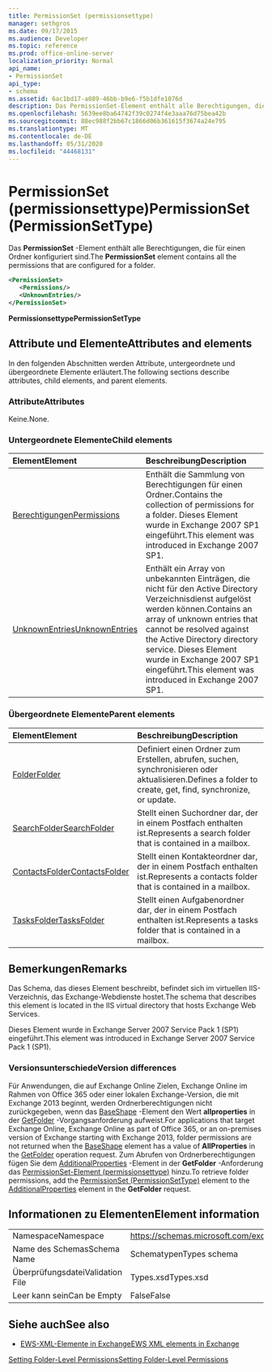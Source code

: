 ```yaml
---
title: PermissionSet (permissionsettype)
manager: sethgros
ms.date: 09/17/2015
ms.audience: Developer
ms.topic: reference
ms.prod: office-online-server
localization_priority: Normal
api_name:
- PermissionSet
api_type:
- schema
ms.assetid: 6ac1bd17-a089-46bb-b9e6-f5b1dfe1076d
description: Das PermissionSet-Element enthält alle Berechtigungen, die für einen Ordner konfiguriert sind.
ms.openlocfilehash: 5639ee8ba64742f39c0274f4e3aaa76d75bea42b
ms.sourcegitcommit: 88ec988f2bb67c1866d06b361615f3674a24e795
ms.translationtype: MT
ms.contentlocale: de-DE
ms.lasthandoff: 05/31/2020
ms.locfileid: "44468131"
---
```

# <a name="permissionset-permissionsettype"></a><span data-ttu-id="c6879-103">PermissionSet (permissionsettype)</span><span class="sxs-lookup"><span data-stu-id="c6879-103">PermissionSet (PermissionSetType)</span></span>

<span data-ttu-id="c6879-104">Das **PermissionSet** -Element enthält alle Berechtigungen, die für einen Ordner konfiguriert sind.</span><span class="sxs-lookup"><span data-stu-id="c6879-104">The **PermissionSet** element contains all the permissions that are configured for a folder.</span></span> 
  
```XML
<PermissionSet>
   <Permissions/>
   <UnknownEntries/>
</PermissionSet>
```

 <span data-ttu-id="c6879-105">**Permissionsettype**</span><span class="sxs-lookup"><span data-stu-id="c6879-105">**PermissionSetType**</span></span>
## <a name="attributes-and-elements"></a><span data-ttu-id="c6879-106">Attribute und Elemente</span><span class="sxs-lookup"><span data-stu-id="c6879-106">Attributes and elements</span></span>

<span data-ttu-id="c6879-107">In den folgenden Abschnitten werden Attribute, untergeordnete und übergeordnete Elemente erläutert.</span><span class="sxs-lookup"><span data-stu-id="c6879-107">The following sections describe attributes, child elements, and parent elements.</span></span>
  
### <a name="attributes"></a><span data-ttu-id="c6879-108">Attribute</span><span class="sxs-lookup"><span data-stu-id="c6879-108">Attributes</span></span>

<span data-ttu-id="c6879-109">Keine.</span><span class="sxs-lookup"><span data-stu-id="c6879-109">None.</span></span>
  
### <a name="child-elements"></a><span data-ttu-id="c6879-110">Untergeordnete Elemente</span><span class="sxs-lookup"><span data-stu-id="c6879-110">Child elements</span></span>

|<span data-ttu-id="c6879-111">**Element**</span><span class="sxs-lookup"><span data-stu-id="c6879-111">**Element**</span></span>|<span data-ttu-id="c6879-112">**Beschreibung**</span><span class="sxs-lookup"><span data-stu-id="c6879-112">**Description**</span></span>|
|:-----|:-----|
|[<span data-ttu-id="c6879-113">Berechtigungen</span><span class="sxs-lookup"><span data-stu-id="c6879-113">Permissions</span></span>](permissions.md) <br/> |<span data-ttu-id="c6879-114">Enthält die Sammlung von Berechtigungen für einen Ordner.</span><span class="sxs-lookup"><span data-stu-id="c6879-114">Contains the collection of permissions for a folder.</span></span> <span data-ttu-id="c6879-115">Dieses Element wurde in Exchange 2007 SP1 eingeführt.</span><span class="sxs-lookup"><span data-stu-id="c6879-115">This element was introduced in Exchange 2007 SP1.</span></span>  <br/> |
|[<span data-ttu-id="c6879-116">UnknownEntries</span><span class="sxs-lookup"><span data-stu-id="c6879-116">UnknownEntries</span></span>](unknownentries.md) <br/> |<span data-ttu-id="c6879-117">Enthält ein Array von unbekannten Einträgen, die nicht für den Active Directory Verzeichnisdienst aufgelöst werden können.</span><span class="sxs-lookup"><span data-stu-id="c6879-117">Contains an array of unknown entries that cannot be resolved against the Active Directory directory service.</span></span> <span data-ttu-id="c6879-118">Dieses Element wurde in Exchange 2007 SP1 eingeführt.</span><span class="sxs-lookup"><span data-stu-id="c6879-118">This element was introduced in Exchange 2007 SP1.</span></span>  <br/> |
   
### <a name="parent-elements"></a><span data-ttu-id="c6879-119">Übergeordnete Elemente</span><span class="sxs-lookup"><span data-stu-id="c6879-119">Parent elements</span></span>

|<span data-ttu-id="c6879-120">**Element**</span><span class="sxs-lookup"><span data-stu-id="c6879-120">**Element**</span></span>|<span data-ttu-id="c6879-121">**Beschreibung**</span><span class="sxs-lookup"><span data-stu-id="c6879-121">**Description**</span></span>|
|:-----|:-----|
|[<span data-ttu-id="c6879-122">Folder</span><span class="sxs-lookup"><span data-stu-id="c6879-122">Folder</span></span>](folder.md) <br/> |<span data-ttu-id="c6879-123">Definiert einen Ordner zum Erstellen, abrufen, suchen, synchronisieren oder aktualisieren.</span><span class="sxs-lookup"><span data-stu-id="c6879-123">Defines a folder to create, get, find, synchronize, or update.</span></span>  <br/> |
|[<span data-ttu-id="c6879-124">SearchFolder</span><span class="sxs-lookup"><span data-stu-id="c6879-124">SearchFolder</span></span>](searchfolder.md) <br/> |<span data-ttu-id="c6879-125">Stellt einen Suchordner dar, der in einem Postfach enthalten ist.</span><span class="sxs-lookup"><span data-stu-id="c6879-125">Represents a search folder that is contained in a mailbox.</span></span>  <br/> |
|[<span data-ttu-id="c6879-126">ContactsFolder</span><span class="sxs-lookup"><span data-stu-id="c6879-126">ContactsFolder</span></span>](contactsfolder.md) <br/> |<span data-ttu-id="c6879-127">Stellt einen Kontakteordner dar, der in einem Postfach enthalten ist.</span><span class="sxs-lookup"><span data-stu-id="c6879-127">Represents a contacts folder that is contained in a mailbox.</span></span>  <br/> |
|[<span data-ttu-id="c6879-128">TasksFolder</span><span class="sxs-lookup"><span data-stu-id="c6879-128">TasksFolder</span></span>](tasksfolder.md) <br/> |<span data-ttu-id="c6879-129">Stellt einen Aufgabenordner dar, der in einem Postfach enthalten ist.</span><span class="sxs-lookup"><span data-stu-id="c6879-129">Represents a tasks folder that is contained in a mailbox.</span></span>  <br/> |
   
## <a name="remarks"></a><span data-ttu-id="c6879-130">Bemerkungen</span><span class="sxs-lookup"><span data-stu-id="c6879-130">Remarks</span></span>

<span data-ttu-id="c6879-131">Das Schema, das dieses Element beschreibt, befindet sich im virtuellen IIS-Verzeichnis, das Exchange-Webdienste hostet.</span><span class="sxs-lookup"><span data-stu-id="c6879-131">The schema that describes this element is located in the IIS virtual directory that hosts Exchange Web Services.</span></span>
  
<span data-ttu-id="c6879-132">Dieses Element wurde in Exchange Server 2007 Service Pack 1 (SP1) eingeführt.</span><span class="sxs-lookup"><span data-stu-id="c6879-132">This element was introduced in Exchange Server 2007 Service Pack 1 (SP1).</span></span>
  
### <a name="version-differences"></a><span data-ttu-id="c6879-133">Versionsunterschiede</span><span class="sxs-lookup"><span data-stu-id="c6879-133">Version differences</span></span>

<span data-ttu-id="c6879-134">Für Anwendungen, die auf Exchange Online Zielen, Exchange Online im Rahmen von Office 365 oder einer lokalen Exchange-Version, die mit Exchange 2013 beginnt, werden Ordnerberechtigungen nicht zurückgegeben, wenn das [BaseShape](baseshape.md) -Element den Wert **allproperties** in der [GetFolder](getfolder-operation.md) -Vorgangsanforderung aufweist.</span><span class="sxs-lookup"><span data-stu-id="c6879-134">For applications that target Exchange Online, Exchange Online as part of Office 365, or an on-premises version of Exchange starting with Exchange 2013, folder permissions are not returned when the [BaseShape](baseshape.md) element has a value of **AllProperties** in the [GetFolder](getfolder-operation.md) operation request.</span></span> <span data-ttu-id="c6879-135">Zum Abrufen von Ordnerberechtigungen fügen Sie dem [AdditionalProperties](additionalproperties.md) -Element in der **GetFolder** -Anforderung das [PermissionSet-Element (permissionsettype)](permissionset-permissionsettype.md) hinzu.</span><span class="sxs-lookup"><span data-stu-id="c6879-135">To retrieve folder permissions, add the [PermissionSet (PermissionSetType)](permissionset-permissionsettype.md) element to the [AdditionalProperties](additionalproperties.md) element in the **GetFolder** request.</span></span> 
  
## <a name="element-information"></a><span data-ttu-id="c6879-136">Informationen zu Elementen</span><span class="sxs-lookup"><span data-stu-id="c6879-136">Element information</span></span>

|||
|:-----|:-----|
|<span data-ttu-id="c6879-137">Namespace</span><span class="sxs-lookup"><span data-stu-id="c6879-137">Namespace</span></span>  <br/> |https://schemas.microsoft.com/exchange/services/2006/types  <br/> |
|<span data-ttu-id="c6879-138">Name des Schemas</span><span class="sxs-lookup"><span data-stu-id="c6879-138">Schema Name</span></span>  <br/> |<span data-ttu-id="c6879-139">Schematypen</span><span class="sxs-lookup"><span data-stu-id="c6879-139">Types schema</span></span>  <br/> |
|<span data-ttu-id="c6879-140">Überprüfungsdatei</span><span class="sxs-lookup"><span data-stu-id="c6879-140">Validation File</span></span>  <br/> |<span data-ttu-id="c6879-141">Types.xsd</span><span class="sxs-lookup"><span data-stu-id="c6879-141">Types.xsd</span></span>  <br/> |
|<span data-ttu-id="c6879-142">Leer kann sein</span><span class="sxs-lookup"><span data-stu-id="c6879-142">Can be Empty</span></span>  <br/> |<span data-ttu-id="c6879-143">False</span><span class="sxs-lookup"><span data-stu-id="c6879-143">False</span></span>  <br/> |
   
## <a name="see-also"></a><span data-ttu-id="c6879-144">Siehe auch</span><span class="sxs-lookup"><span data-stu-id="c6879-144">See also</span></span>



- [<span data-ttu-id="c6879-145">EWS-XML-Elemente in Exchange</span><span class="sxs-lookup"><span data-stu-id="c6879-145">EWS XML elements in Exchange</span></span>](ews-xml-elements-in-exchange.md)


[<span data-ttu-id="c6879-146">Setting Folder-Level Permissions</span><span class="sxs-lookup"><span data-stu-id="c6879-146">Setting Folder-Level Permissions</span></span>](https://msdn.microsoft.com/library/c7530e86-5112-401c-b10a-9c054ae59f07%28Office.15%29.aspx)

